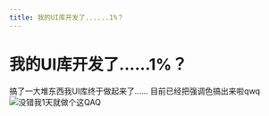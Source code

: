 ```yaml
---
title: 我的UI库开发了......1%？
---
```


# 我的UI库开发了......1%？

搞了一大堆东西我UI库终于做起来了......
目前已经把强调色搞出来啦qwq
![没错我1天就做个这QAQ](/Images/docs/Shared/Blogs/Texts/News/BMA1/BMA1.png)